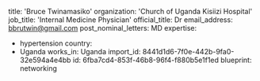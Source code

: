 title: 'Bruce Twinamasiko'
organization: 'Church of Uganda Kisiizi Hospital'
job_title: 'Internal Medicine Physician'
official_title: Dr
email_address: bbrutwin@gmail.com
post_nominal_letters: MD
expertise:
  - hypertension
country:
  - Uganda
works_in: Uganda
import_id: 8441d1d6-7f0e-442b-9fa0-32e594a4e4bb
id: 6fba7cd4-853f-46b8-96f4-f880b5e1f1ed
blueprint: networking
